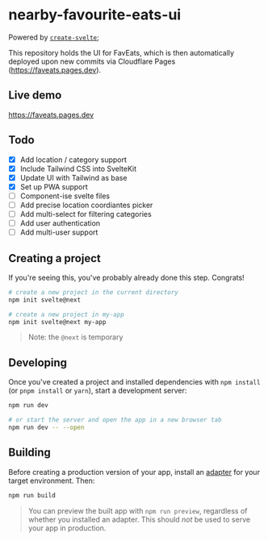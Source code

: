 # nearby-favourite-eats-ui

Powered by [`create-svelte`](https://github.com/sveltejs/kit/tree/master/packages/create-svelte);

This repository holds the UI for FavEats, which is then automatically deployed upon new commits via Cloudflare Pages (https://faveats.pages.dev). 

## Live demo

https://faveats.pages.dev


## Todo 

- [x] Add location / category support
- [x] Include Tailwind CSS into SvelteKit
- [x] Update UI with Tailwind as base
- [x] Set up PWA support
- [ ] Component-ise svelte files
- [ ] Add precise location coordiantes picker
- [ ] Add multi-select for filtering categories
- [ ] Add user authentication
- [ ] Add multi-user support

## Creating a project

If you're seeing this, you've probably already done this step. Congrats!

```bash
# create a new project in the current directory
npm init svelte@next

# create a new project in my-app
npm init svelte@next my-app
```

> Note: the `@next` is temporary

## Developing

Once you've created a project and installed dependencies with `npm install` (or `pnpm install` or `yarn`), start a development server:

```bash
npm run dev

# or start the server and open the app in a new browser tab
npm run dev -- --open
```

## Building

Before creating a production version of your app, install an [adapter](https://kit.svelte.dev/docs#adapters) for your target environment. Then:

```bash
npm run build
```

> You can preview the built app with `npm run preview`, regardless of whether you installed an adapter. This should _not_ be used to serve your app in production.
